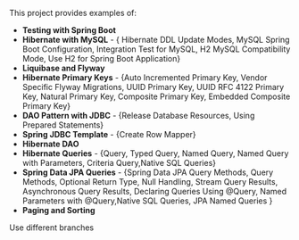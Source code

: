 This project provides examples of:

* **Testing with Spring Boot**
* **Hibernate with MySQL** - { Hibernate DDL Update Modes, MySQL Spring Boot Configuration, Integration Test for MySQL, H2 MySQL Compatibility Mode, Use H2 for Spring Boot Application}
* **Liquibase and Flyway**
* **Hibernate Primary Keys** - {Auto Incremented Primary Key, Vendor Specific Flyway Migrations, UUID Primary Key, UUID RFC 4122 Primary Key, Natural Primary Key, Composite Primary Key, Embedded Composite Primary Key}
* **DAO Pattern with JDBC** - {Release Database Resources, Using Prepared Statements}
* **Spring JDBC Template** - {Create Row Mapper}
* **Hibernate DAO**
* **Hibernate Queries** - {Query, Typed Query, Named Query, Named Query with Parameters, Criteria Query,Native SQL Queries}
* **Spring Data JPA Queries**  - {Spring Data JPA Query Methods, Query Methods, Optional Return Type, Null Handling, Stream Query Results, Asynchronous Query Results, Declaring Queries Using @Query, Named Parameters with @Query,Native SQL Queries, JPA Named Queries }
* **Paging and Sorting**

Use different branches
